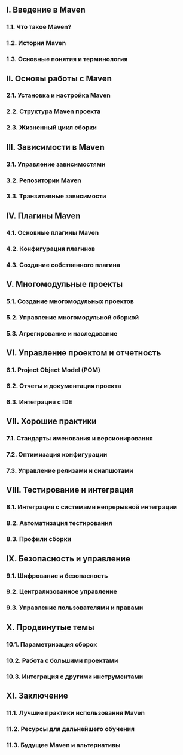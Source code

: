 ## I. Введение в Maven
### 1.1. Что такое Maven?
### 1.2. История Maven
### 1.3. Основные понятия и терминология

## II. Основы работы с Maven
### 2.1. Установка и настройка Maven
### 2.2. Структура Maven проекта
### 2.3. Жизненный цикл сборки

## III. Зависимости в Maven
### 3.1. Управление зависимостями
### 3.2. Репозитории Maven
### 3.3. Транзитивные зависимости

## IV. Плагины Maven
### 4.1. Основные плагины Maven
### 4.2. Конфигурация плагинов
### 4.3. Создание собственного плагина

## V. Многомодульные проекты
### 5.1. Создание многомодульных проектов
### 5.2. Управление многомодульной сборкой
### 5.3. Агрегирование и наследование

## VI. Управление проектом и отчетность
### 6.1. Project Object Model (POM)
### 6.2. Отчеты и документация проекта
### 6.3. Интеграция с IDE

## VII. Хорошие практики
### 7.1. Стандарты именования и версионирования
### 7.2. Оптимизация конфигурации
### 7.3. Управление релизами и снапшотами

## VIII. Тестирование и интеграция
### 8.1. Интеграция с системами непрерывной интеграции
### 8.2. Автоматизация тестирования
### 8.3. Профили сборки

## IX. Безопасность и управление
### 9.1. Шифрование и безопасность
### 9.2. Централизованное управление
### 9.3. Управление пользователями и правами

## X. Продвинутые темы
### 10.1. Параметризация сборок
### 10.2. Работа с большими проектами
### 10.3. Интеграция с другими инструментами

## XI. Заключение
### 11.1. Лучшие практики использования Maven
### 11.2. Ресурсы для дальнейшего обучения
### 11.3. Будущее Maven и альтернативы
